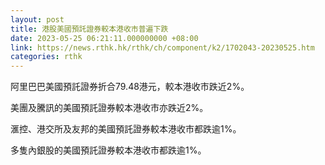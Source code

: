 ```yaml
---
layout: post
title: 港股美國預託證券較本港收市普遍下跌
date: 2023-05-25 06:21:11.000000000 +08:00
link: https://news.rthk.hk/rthk/ch/component/k2/1702043-20230525.htm
categories: rthk
---
```


阿里巴巴美國預託證券折合79.48港元，較本港收市跌近2%。

美團及騰訊的美國預託證券較本港收市亦跌近2%。

滙控、港交所及友邦的美國預託證券較本港收市都跌逾1%。

多隻內銀股的美國預託證券較本港收市都跌逾1%。
